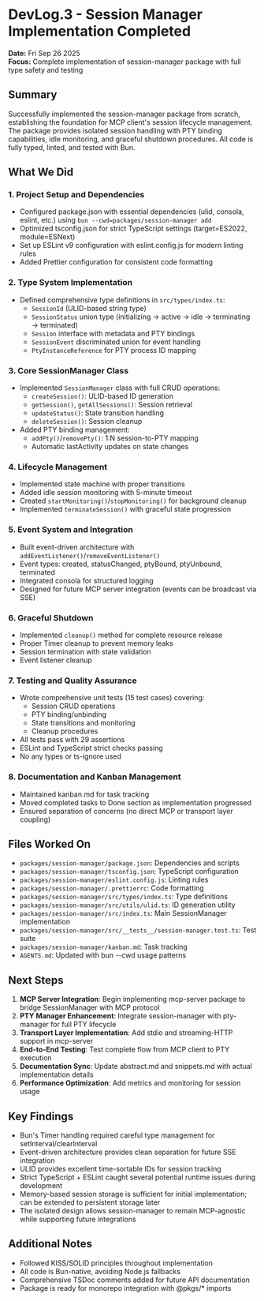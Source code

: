 # DevLog.3 - Session Manager Implementation Completed

**Date:** Fri Sep 26 2025  
**Focus:** Complete implementation of session-manager package with full type safety and testing

## Summary

Successfully implemented the session-manager package from scratch, establishing the foundation for MCP client's session lifecycle management. The package provides isolated session handling with PTY binding capabilities, idle monitoring, and graceful shutdown procedures. All code is fully typed, linted, and tested with Bun.

## What We Did

### 1. Project Setup and Dependencies

- Configured package.json with essential dependencies (ulid, consola, eslint, etc.) using `bun --cwd=packages/session-manager add`
- Optimized tsconfig.json for strict TypeScript settings (target=ES2022, module=ESNext)
- Set up ESLint v9 configuration with eslint.config.js for modern linting rules
- Added Prettier configuration for consistent code formatting

### 2. Type System Implementation

- Defined comprehensive type definitions in `src/types/index.ts`:
  - `SessionId` (ULID-based string type)
  - `SessionStatus` union type (initializing → active → idle → terminating → terminated)
  - `Session` interface with metadata and PTY bindings
  - `SessionEvent` discriminated union for event handling
  - `PtyInstanceReference` for PTY process ID mapping

### 3. Core SessionManager Class

- Implemented `SessionManager` class with full CRUD operations:
  - `createSession()`: ULID-based ID generation
  - `getSession()`, `getAllSessions()`: Session retrieval
  - `updateStatus()`: State transition handling
  - `deleteSession()`: Session cleanup
- Added PTY binding management:
  - `addPty()`/`removePty()`: 1:N session-to-PTY mapping
  - Automatic lastActivity updates on state changes

### 4. Lifecycle Management

- Implemented state machine with proper transitions
- Added idle session monitoring with 5-minute timeout
- Created `startMonitoring()`/`stopMonitoring()` for background cleanup
- Implemented `terminateSession()` with graceful state progression

### 5. Event System and Integration

- Built event-driven architecture with `addEventListener()`/`removeEventListener()`
- Event types: created, statusChanged, ptyBound, ptyUnbound, terminated
- Integrated consola for structured logging
- Designed for future MCP server integration (events can be broadcast via SSE)

### 6. Graceful Shutdown

- Implemented `cleanup()` method for complete resource release
- Proper Timer cleanup to prevent memory leaks
- Session termination with state validation
- Event listener cleanup

### 7. Testing and Quality Assurance

- Wrote comprehensive unit tests (15 test cases) covering:
  - Session CRUD operations
  - PTY binding/unbinding
  - State transitions and monitoring
  - Cleanup procedures
- All tests pass with 29 assertions
- ESLint and TypeScript strict checks passing
- No any types or ts-ignore used

### 8. Documentation and Kanban Management

- Maintained kanban.md for task tracking
- Moved completed tasks to Done section as implementation progressed
- Ensured separation of concerns (no direct MCP or transport layer coupling)

## Files Worked On

- `packages/session-manager/package.json`: Dependencies and scripts
- `packages/session-manager/tsconfig.json`: TypeScript configuration
- `packages/session-manager/eslint.config.js`: Linting rules
- `packages/session-manager/.prettierrc`: Code formatting
- `packages/session-manager/src/types/index.ts`: Type definitions
- `packages/session-manager/src/utils/ulid.ts`: ID generation utility
- `packages/session-manager/src/index.ts`: Main SessionManager implementation
- `packages/session-manager/src/__tests__/session-manager.test.ts`: Test suite
- `packages/session-manager/kanban.md`: Task tracking
- `AGENTS.md`: Updated with bun --cwd usage patterns

## Next Steps

1. **MCP Server Integration**: Begin implementing mcp-server package to bridge SessionManager with MCP protocol
2. **PTY Manager Enhancement**: Integrate session-manager with pty-manager for full PTY lifecycle
3. **Transport Layer Implementation**: Add stdio and streaming-HTTP support in mcp-server
4. **End-to-End Testing**: Test complete flow from MCP client to PTY execution
5. **Documentation Sync**: Update abstract.md and snippets.md with actual implementation details
6. **Performance Optimization**: Add metrics and monitoring for session usage

## Key Findings

- Bun's Timer handling required careful type management for setInterval/clearInterval
- Event-driven architecture provides clean separation for future SSE integration
- ULID provides excellent time-sortable IDs for session tracking
- Strict TypeScript + ESLint caught several potential runtime issues during development
- Memory-based session storage is sufficient for initial implementation; can be extended to persistent storage later
- The isolated design allows session-manager to remain MCP-agnostic while supporting future integrations

## Additional Notes

- Followed KISS/SOLID principles throughout implementation
- All code is Bun-native, avoiding Node.js fallbacks
- Comprehensive TSDoc comments added for future API documentation
- Package is ready for monorepo integration with @pkgs/\* imports
